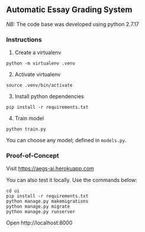 ## Automatic Essay Grading System
*NB:* The code base was developed using python 2.7.17

### Instructions
1. Create a virtualenv
```
python -m virtualenv .venv
```

2. Activate virtualenv
```
source .venv/bin/activate
```

3. Install python dependencies
```
pip install -r requirements.txt
```

4. Train model
```
python train.py
```
You can choose any model; defined in `models.py`.


### Proof-of-Concept
Visit https://aegs-ai.herokuapp.com

You can also test it locally. Use the commands below:
```
cd ui
pip install -r requirements.txt
python manage.py makemigrations
python manage.py migrate
python manage.py runserver
```
Open http://localhost:8000
